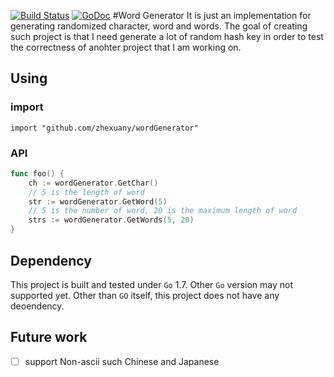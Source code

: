 [![Build Status](https://travis-ci.org/zhexuany/wordGenerator.png?branch=master)](https://travis-ci.org/zhexuany/wordGenerator)
[![GoDoc](https://godoc.org/github.com/zhexuany/wordGenerator?status.svg)](https://godoc.org/github.com/zhexuany/wordGenerator)
#Word Generator
It is just an implementation for generating randomized character, word and words. 
The goal of creating such project is that I need generate a lot of random hash key 
in order to test the correctness of anohter project that I am working on. 

## Using

### import

`import "github.com/zhexuany/wordGenerator"`

### API

~~~go
func foo() {
    ch := wordGenerator.GetChar()
    // 5 is the length of word
    str := wordGenerator.GetWord(5)
    // 5 is the number of word, 20 is the maximum length of word
    strs := wordGenerator.GetWords(5, 20)
}
~~~

## Dependency
This project is built and tested under `Go` 1.7. Other `Go` version  may not supported yet. Other than `GO` itself,
this project does not have any deoendency.

## Future work
- [ ] support Non-ascii such Chinese and Japanese
